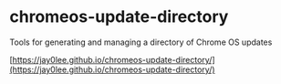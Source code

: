 # chromeos-update-directory
Tools for generating and managing a directory of Chrome OS updates

[https://jay0lee.github.io/chromeos-update-directory/](https://jay0lee.github.io/chromeos-update-directory/)
